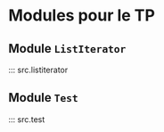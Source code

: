 # Modules pour le TP

## Module `ListIterator`

::: src.listiterator

## Module `Test`

::: src.test
